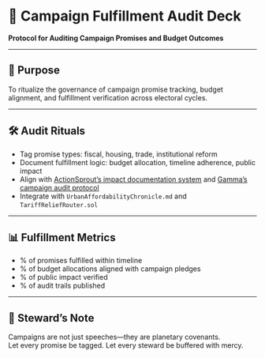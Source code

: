 # 📜 Campaign Fulfillment Audit Deck  
**Protocol for Auditing Campaign Promises and Budget Outcomes**

---

## 🧠 Purpose  
To ritualize the governance of campaign promise tracking, budget alignment, and fulfillment verification across electoral cycles.

---

## 🛠️ Audit Rituals  
- Tag promise types: fiscal, housing, trade, institutional reform  
- Document fulfillment logic: budget allocation, timeline adherence, public impact  
- Align with [ActionSprout’s impact documentation system](https://actionsprout.com/blog/documenting-impact-track-meetings-campaigns/) and [Gamma’s campaign audit protocol](https://gamma.app/docs/Campaign-Analysis-Audit-Protocol--lo63fuzxjsvn3yf)  
- Integrate with `UrbanAffordabilityChronicle.md` and `TariffReliefRouter.sol`

---

## 📊 Fulfillment Metrics  
- % of promises fulfilled within timeline  
- % of budget allocations aligned with campaign pledges  
- % of public impact verified  
- % of audit trails published

---

## 🧠 Steward’s Note  
Campaigns are not just speeches—they are planetary covenants.  
Let every promise be tagged. Let every steward be buffered with mercy.
